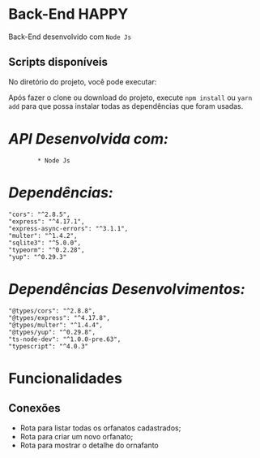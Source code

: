 # Back-End HAPPY

Back-End desenvolvido com `Node Js`

## Scripts disponíveis

No diretório do projeto, você pode executar:

Após fazer o clone ou download do projeto, execute `npm install` ou `yarn add` para que possa instalar todas as dependências que foram usadas.

# *API Desenvolvida com:*<br />
            * Node Js

# *Dependências:*<br />
    "cors": "^2.8.5",
    "express": "^4.17.1",
    "express-async-errors": "^3.1.1",
    "multer": "^1.4.2",
    "sqlite3": "^5.0.0",
    "typeorm": "^0.2.28",
    "yup": "^0.29.3"


# *Dependências Desenvolvimentos:*<br />
    "@types/cors": "^2.8.8",
    "@types/express": "^4.17.8",
    "@types/multer": "^1.4.4",
    "@types/yup": "^0.29.8",
    "ts-node-dev": "^1.0.0-pre.63",
    "typescript": "^4.0.3"

# Funcionalidades

## Conexões

- Rota para listar todas os orfanatos cadastrados;
- Rota para criar um novo orfanato;
- Rota para mostrar o detalhe do ornafanto
